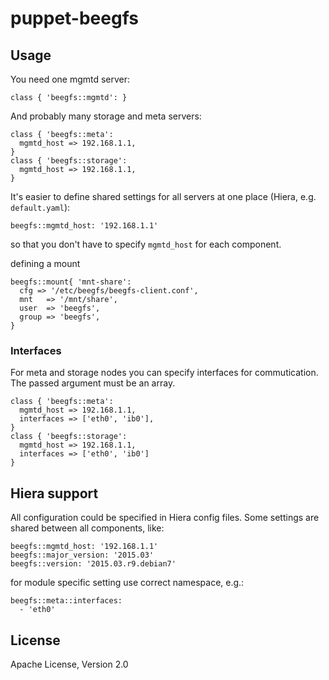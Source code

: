 # puppet-beegfs

## Usage

You need one mgmtd server:

```puppet
class { 'beegfs::mgmtd': }
```

And probably many storage and meta servers:
```puppet
class { 'beegfs::meta':
  mgmtd_host => 192.168.1.1,
}
class { 'beegfs::storage':
  mgmtd_host => 192.168.1.1,
}
```
It's easier to define shared settings for all servers at one place (Hiera, e.g. `default.yaml`):

```
beegfs::mgmtd_host: '192.168.1.1'
```
so that you don't have to specify `mgmtd_host` for each component.

defining a mount
```puppet
beegfs::mount{ 'mnt-share':
  cfg => '/etc/beegfs/beegfs-client.conf',
  mnt   => '/mnt/share',
  user  => 'beegfs',
  group => 'beegfs',
}
```

### Interfaces

For meta and storage nodes you can specify interfaces for commutication. The passed argument must be an array.

```puppet
class { 'beegfs::meta':
  mgmtd_host => 192.168.1.1,
  interfaces => ['eth0', 'ib0'],
}
class { 'beegfs::storage':
  mgmtd_host => 192.168.1.1,
  interfaces => ['eth0', 'ib0']
}
```

## Hiera support

All configuration could be specified in Hiera config files. Some settings
are shared between all components, like:

```
beegfs::mgmtd_host: '192.168.1.1'
beegfs::major_version: '2015.03'
beegfs::version: '2015.03.r9.debian7'
```

for module specific setting use correct namespace, e.g.:
```
beegfs::meta::interfaces:
  - 'eth0'
```


## License

Apache License, Version 2.0
